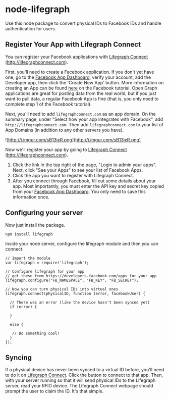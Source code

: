 node-lifegraph
==============

Use this node package to convert physical IDs to Facebook IDs and handle authentication for users.

Register Your App with Lifegraph Connect
-------------------------------------

You can register your Facebook applications with [Lifegraph Connect](http://lifegraphconnect.com) (http://lifegraphconnect.com).

First, you'll need to create a Facebook application. If you don't yet have one, go to the [Facebook App Dashboard](https://developers.facebook.com/apps), verify your account, add the Developer app, then click the 'Create New App' button. More information on creating an App can be found [here](https://developers.facebook.com/docs/technical-guides/opengraph/opengraph-tutorial/) on the Facebook tutorial. Open Graph applications are great for posting data from the real world, but if you just want to pull data, a regular Facebook App is fine (that is, you only need to complete step 1 of the Facebook tutorial).

Next, you'll need to add `lifegraphconnect.com` as an app domain. On the summary page, under "Select how your app integrates with Facebook", add `http://lifegraphconnect.com`. Then add `lifegraphconnect.com` to your list of App Domains (in addition to any other servers you have).

![http://i.imgur.com/sB13ixR.png](http://i.imgur.com/sB13ixR.png)

Now we'll register your app by going to [Lifegraph Connect](http://lifegraphconnect.com) (http://lifegraphconnect.com).

1. Click the link in the top right of the page, "Login to admin your apps". Next, click "See your Apps" to see your list of Facebook Apps.
2. Click the app you want to register with Lifegraph Connect.
3. After you connect through Facebook, fill out some details about your app. Most importantly, you must enter the API key and secret key copied from your [Facebook App Dashboard](https://developers.facebook.com/apps). You only need to save this information once.

Configuring your server
-----------------------

Now just install the package.

```npm install lifegraph```

Inside your node server, configure the lifegraph module and then you can connect.

```
// Import the module
var lifegraph = require('lifegraph');

// Configure lifegraph for your app
// get these from https://developers.facebook.com/apps for your app
lifegraph.configure("FB_NAMESPACE", "FB_KEY", "FB_SECRET");

// Now you can turn physical IDs into virtual ones
lifegraph.connect(physicalID, function (error, facebookUser) {

  // There was an error (like the device hasn't been synced yet)
  if (error) {

  }

  else {
  
   // Do something cool!
  }
});
```

Syncing
-------

If a physical device has never been synced to a virtual ID before, you'll need to do it on [Lifegraph Connect](http://entrance-tutorial.herokuapp.com).
Click the button to connect to that app. Then, with your server running so that it will send physical IDs to the Lifegraph server, read your RFID device. The Lifegraph Connect webpage
should prompt the user to claim the ID. It's that simple.
